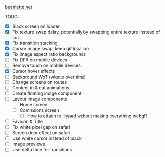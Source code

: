 [beanlette.net](https://beanlette.net)

TODO: 

- [x] Black screen on loader
- [x] Fix texture swap delay, potentially by swapping entire texture instead of src.
- [x] Fix transition stacking
- [x] Cursor image swap, keep gif location
- [x] Fix image aspect ratio backgrounds
- [ ] Fix DPR on mobile devices
- [ ] Remove touch on mobile devices
- [x] Cursor hover effects
- [ ] Background WoT (wiggle over time)
- [ ] Change screens on routes
- [ ] Content in & out animations
- [ ] Create floating image component
- [ ] Layout image components
  - [ ] Home screen
  - [ ] Comissions screen
    - [ ] How to attach to lilypad without making everything webgl?
- [ ] Favicon & Title
- [ ] Fix white pixel gap on safari
- [ ] Screen door effect on safari
- [ ] Use white cursor instead of black
- [ ] Image previews
- [ ] Use delta time for transitions